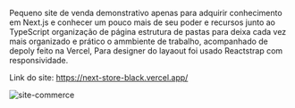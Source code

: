Pequeno site de venda demonstrativo apenas para adquirir conhecimento em Next.js e conhecer um pouco mais de seu poder e recursos junto ao TypeScript organização de página estrutura de pastas para deixa cada vez mais organizado e prático o ammbiente de trabalho, acompanhado de depoly feito na Vercel, Para designer do layaout foi usado Reactstrap com responsividade.


Link do site: https://next-store-black.vercel.app/



![site-commerce](https://user-images.githubusercontent.com/97806169/188525828-59388f4a-e06d-4f8b-acd3-f6a94e94ecd4.png)
